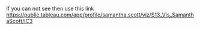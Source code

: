 If you can not see then use this link https://public.tableau.com/app/profile/samantha.scott/viz/S13_Vis_SamanthaScott/IC3
